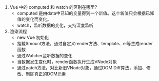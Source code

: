 1. Vue 中的 computed 和 watch 的区别在哪里?
   * computed 是由data中已知的变量得到一个新值。这个新值只会根据已知值的变化而变化。
   * watch，监听数据的变化，支持深度监听
2. 渲染流程
   * new Vue 初始化
   * 挂载$mount方法，通过自定义render方法、template、el等生成render函数
   * 通过Watcher监听数据的变化
   * 当数据发生变化时，render函数执行生成VNode对象
   * 通过patch方法，对比新旧VNode对象，通过DOM Diff算法，添加、修改、删除真正的DOM元素
